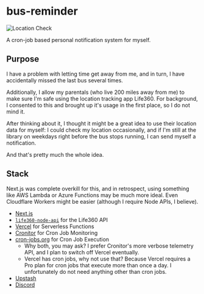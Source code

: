 # bus-reminder

![Location Check](https://cronitor.io/badges/8frC2k/production/XcmWhvdYm0OyCRuinS1IP6MEUiE.svg)

A cron-job based personal notification system for myself.

## Purpose

I have a problem with letting time get away from me, and in turn, I have
accidentally missed the last bus several times.

Additionally, I allow my parentals (who live 200 miles away from me) to make
sure I'm safe using the location tracking app Life360. For background, I
consented to this and brought up it's usage in the first place, so I do not mind
it.

After thinking about it, I thought it might be a great idea to use their
location data for myself: I could check my location occasionally, and if I'm
still at the library on weekdays right before the bus stops running, I can send
myself a notification.

And that's pretty much the whole idea.

## Stack

Next.js was complete overkill for this, and in retrospect, using something like
AWS Lambda or Azure Functions may be much more ideal. Even Cloudflare Workers
might be easier (although I require Node APIs, I believe).

- [Next.js][nextjs]
- [`life360-node-api`][life360-node-api] for the Life360 API
- [Vercel][vercel] for Serverless Functions
- [Cronitor][cronitor] for Cron Job Monitoring
- [cron-jobs.org][cron-jobs] for Cron Job Execution
  - Why both, you may ask? I prefer Cronitor's more verbose telemetry API, and I
    plan to switch off Vercel eventually.
  - Vercel has cron jobs, why not use that? Because Vercel requires a Pro plan
    for cron jobs that execute more than once a day. I unfortunately do not need
    anything other than cron jobs.
- [Upstash][upstash]
- [Discord][discord]

[nextjs]: https://nextjs.org/
[life360-node-api]: https://github.com/kaylathedev/life360-node-api
[vercel]: https://vercel.com
[cronitor]: https://cronitor.io
[cron-jobs]: https://cron-jobs.org
[upstash]: https://upstash.com
[discord]: https://discord.com
